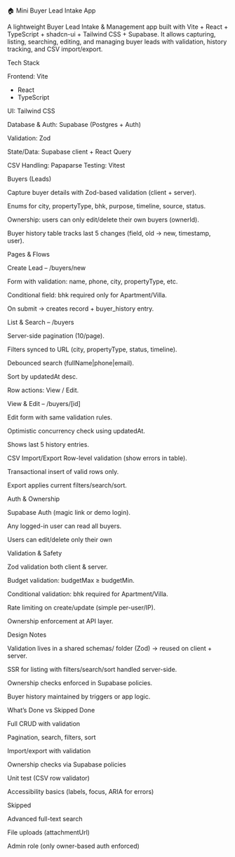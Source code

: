 🏠 Mini Buyer Lead Intake App

A lightweight Buyer Lead Intake & Management app built with Vite + React + TypeScript + shadcn-ui + Tailwind CSS + Supabase.
It allows capturing, listing, searching, editing, and managing buyer leads with validation, history tracking, and CSV import/export.

Tech Stack

Frontend: Vite
 + React
 + TypeScript

UI: Tailwind CSS

Database & Auth: Supabase
 (Postgres + Auth)

Validation: Zod

State/Data: Supabase client + React Query 

CSV Handling: Papaparse
Testing: Vitest 

Buyers (Leads)

Capture buyer details with Zod-based validation (client + server).

Enums for city, propertyType, bhk, purpose, timeline, source, status.

Ownership: users can only edit/delete their own buyers (ownerId).

Buyer history table tracks last 5 changes (field, old → new, timestamp, user).

Pages & Flows

Create Lead – /buyers/new

Form with validation: name, phone, city, propertyType, etc.

Conditional field: bhk required only for Apartment/Villa.

On submit → creates record + buyer_history entry.

List & Search – /buyers

Server-side pagination (10/page).

Filters synced to URL (city, propertyType, status, timeline).

Debounced search (fullName|phone|email).

Sort by updatedAt desc.

Row actions: View / Edit.

View & Edit – /buyers/[id]

Edit form with same validation rules.

Optimistic concurrency check using updatedAt.

Shows last 5 history entries.

CSV Import/Export
Row-level validation (show errors in table).

Transactional insert of valid rows only.

Export applies current filters/search/sort.

Auth & Ownership

Supabase Auth (magic link or demo login).

Any logged-in user can read all buyers.

Users can edit/delete only their own

Validation & Safety

Zod validation both client & server.

Budget validation: budgetMax ≥ budgetMin.

Conditional validation: bhk required for Apartment/Villa.

Rate limiting on create/update (simple per-user/IP).

Ownership enforcement at API layer.

Design Notes

Validation lives in a shared schemas/ folder (Zod) → reused on client + server.

SSR for listing with filters/search/sort handled server-side.

Ownership checks enforced in Supabase policies.

Buyer history maintained by triggers or app logic.

What’s Done vs Skipped
Done

Full CRUD with validation

Pagination, search, filters, sort

Import/export with validation

Ownership checks via Supabase policies

Unit test (CSV row validator)

Accessibility basics (labels, focus, ARIA for errors)

Skipped

Advanced full-text search

File uploads (attachmentUrl)

Admin role (only owner-based auth enforced)
